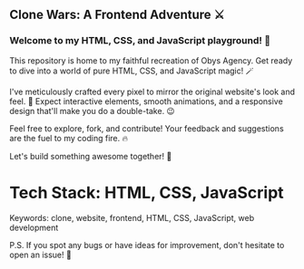 ## Clone Wars: A Frontend Adventure ⚔️ <br>
### Welcome to my HTML, CSS, and JavaScript playground! 🚀

This repository is home to my faithful recreation of Obys Agency.
Get ready to dive into a world of pure HTML, CSS, and JavaScript magic! 🪄

I've meticulously crafted every pixel to mirror the original website's look and feel. 🎨
Expect interactive elements, smooth animations, and a responsive design that'll make you do a double-take. 😉

Feel free to explore, fork, and contribute! Your feedback and suggestions are the fuel to my coding fire. 🔥

Let's build something awesome together! 🤝

# Tech Stack: HTML, CSS, JavaScript

Keywords: clone, website, frontend, HTML, CSS, JavaScript, web development

P.S. If you spot any bugs or have ideas for improvement, don't hesitate to open an issue! 🐛
